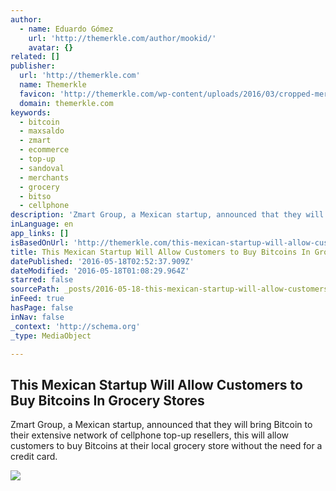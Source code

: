 ```yaml
---
author:
  - name: Eduardo Gómez
    url: 'http://themerkle.com/author/mookid/'
    avatar: {}
related: []
publisher:
  url: 'http://themerkle.com'
  name: Themerkle
  favicon: 'http://themerkle.com/wp-content/uploads/2016/03/cropped-merkle-white-1-192x192.png'
  domain: themerkle.com
keywords:
  - bitcoin
  - maxsaldo
  - zmart
  - ecommerce
  - top-up
  - sandoval
  - merchants
  - grocery
  - bitso
  - cellphone
description: 'Zmart Group, a Mexican startup, announced that they will bring Bitcoin to their extensive network of cellphone top-up resellers, this will allow customers to buy Bitcoins at their local grocery store without the need for a credit card.'
inLanguage: en
app_links: []
isBasedOnUrl: 'http://themerkle.com/this-mexican-startup-will-allow-customers-to-buy-bitcoins-in-grocerie-stores/'
title: This Mexican Startup Will Allow Customers to Buy Bitcoins In Grocery Stores
datePublished: '2016-05-18T02:52:37.909Z'
dateModified: '2016-05-18T01:08:29.964Z'
starred: false
sourcePath: _posts/2016-05-18-this-mexican-startup-will-allow-customers-to-buy-bitcoins-in.md
inFeed: true
hasPage: false
inNav: false
_context: 'http://schema.org'
_type: MediaObject

---
```

<article style=""><h1>This Mexican Startup Will Allow Customers to Buy Bitcoins In Grocery Stores</h1><p>Zmart Group, a Mexican startup, announced that they will bring Bitcoin to their extensive network of cellphone top-up resellers, this will allow customers to buy Bitcoins at their local grocery store without the need for a credit card.</p><img src="http://themerkle.com/wp-content/uploads/2016/05/shutterstock_376099507.jpg" /></article>